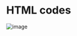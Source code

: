 # HTML codes

![image](https://github.com/offlineflood/html-codes/assets/108521240/aa676fa3-b634-42a0-af21-a397006bc2ff)
